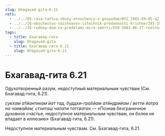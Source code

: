 ```yaml
---
slug: bhagavad-gita-6-21
refs:
  - ../../05-rasa-tattva-vkusy-otnosheniy-s-gospodom/052_1981-09-05-a2_sridharmj_predstaviteli_raznyh_ras_pochitajut_drug_druga.md
  - ../../16-obschestvo-vaishnavov-istochnik-predannosti-krishne/245-1982-01-04-c-obshhenie-s-vajshnavami-daruet-podlinnoe-vospriyatie-bozhestva.md
  - ../../35-rodnoy-dom-za-predelami-mira-smerti/559-1983-06-27-realnost-very-za-predelami-mira-smerti.md
tags:
  - title: Бхагавад-гита
    slug: bhagavad-gita
  - title: Бхагавад-гита 6.21
    slug: bhagavad-gita-6-21
---
```


# Бхагавад-гита 6.21

Одухотворенный разум, недоступный материальным чувствам (См. Бхагавад-гита, 6.21).

*сукхам а̄тйантикам̇ йат тад, буддхи-гра̄хйам атӣндрийам / ветти йатра на чаива̄йам̇, стхиташ́ чалати таттватах̣* — «Познав безграничное духовное счастье, недоступное материальным чувствам, он более не впадает в иллюзию» (Бхагавад-гита, 6.21).

Недоступное материальным чувствам. См. Бхагавад-гита, 6.21.

